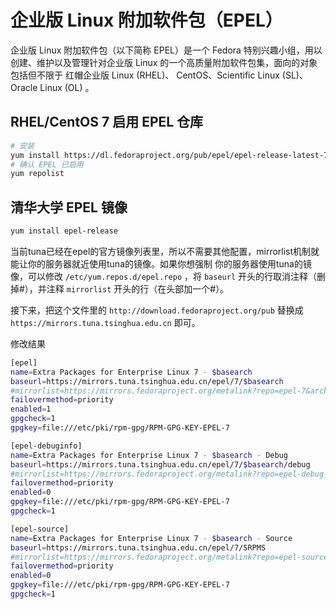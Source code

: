 # 企业版 Linux 附加软件包（EPEL）

企业版 Linux 附加软件包（以下简称 EPEL）是一个 Fedora 特别兴趣小组，用以创建、维护以及管理针对企业版 Linux 的一个高质量附加软件包集，面向的对象包括但不限于 红帽企业版 Linux (RHEL)、 CentOS、Scientific Linux (SL)、Oracle Linux (OL) 。

## RHEL/CentOS 7 启用 EPEL 仓库

```bash
# 安装
yum install https://dl.fedoraproject.org/pub/epel/epel-release-latest-7.noarch.rpm
# 确认 EPEL 已启用
yum repolist
```

## 清华大学 EPEL 镜像

```bash
yum install epel-release
```

当前tuna已经在epel的官方镜像列表里，所以不需要其他配置，mirrorlist机制就能让你的服务器就近使用tuna的镜像。如果你想强制 你的服务器使用tuna的镜像，可以修改 `/etc/yum.repos.d/epel.repo` ，将 `baseurl` 开头的行取消注释（删掉#），并注释 `mirrorlist` 开头的行（在头部加一个#）。

接下来，把这个文件里的 `http://download.fedoraproject.org/pub` 替换成 `https://mirrors.tuna.tsinghua.edu.cn` 即可。

修改结果

```bash
[epel]
name=Extra Packages for Enterprise Linux 7 - $basearch
baseurl=https://mirrors.tuna.tsinghua.edu.cn/epel/7/$basearch
#mirrorlist=https://mirrors.fedoraproject.org/metalink?repo=epel-7&arch=$basearch
failovermethod=priority
enabled=1
gpgcheck=1
gpgkey=file:///etc/pki/rpm-gpg/RPM-GPG-KEY-EPEL-7

[epel-debuginfo]
name=Extra Packages for Enterprise Linux 7 - $basearch - Debug
baseurl=https://mirrors.tuna.tsinghua.edu.cn/epel/7/$basearch/debug
#mirrorlist=https://mirrors.fedoraproject.org/metalink?repo=epel-debug-7&arch=$basearch
failovermethod=priority
enabled=0
gpgkey=file:///etc/pki/rpm-gpg/RPM-GPG-KEY-EPEL-7
gpgcheck=1

[epel-source]
name=Extra Packages for Enterprise Linux 7 - $basearch - Source
baseurl=https://mirrors.tuna.tsinghua.edu.cn/epel/7/SRPMS
#mirrorlist=https://mirrors.fedoraproject.org/metalink?repo=epel-source-7&arch=$basearch
failovermethod=priority
enabled=0
gpgkey=file:///etc/pki/rpm-gpg/RPM-GPG-KEY-EPEL-7
gpgcheck=1
```
